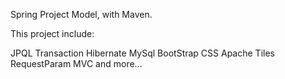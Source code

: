 Spring Project Model, with Maven.

This project include:

JPQL
Transaction
Hibernate
MySql
BootStrap
CSS
Apache Tiles
RequestParam
MVC
and more...
